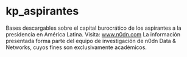 # kp_aspirantes
Bases descargables sobre el capital burocrático de los aspirantes a la presidencia en América Latina.
Visita: www.n0dn.com
La información presentada forma parte del equipo de investigación de n0dn Data & Networks, cuyos fines son exclusivamente académicos.
